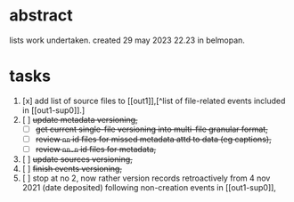 # abstract

lists work undertaken. created 29 may 2023 22.23 in belmopan.

# tasks

1. [x] add list of source files to [[out1]],[^list of file-related events included in [[out1-sup0]].]
2. [ ] ~~update metadata versioning,~~
    - [ ] ~~get current single-file versioning into multi-file granular format,~~
    - [ ] ~~review `nn` id files for missed metadata attd to data (eg captions),~~
    - [ ] ~~review `nn.n` id files for metadata,~~
3. [ ] ~~update sources versioning,~~
4. [ ] ~~finish events versioning,~~
5. [ ] stop at no 2, now rather version records retroactively from 4 nov 2021 (date deposited) following non-creation events in [[out1-sup0]],